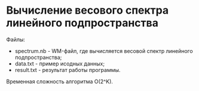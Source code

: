 # Вычисление весового спектра линейного подпространства
Файлы:
   * spectrum.nb - WM-файл, где вычисляется весовой спектр линейного подпространства;
   * data.txt - пример исодных данных;
   * result.txt - результат работы программы.

Временная сложность алгоритма O(2^K).
